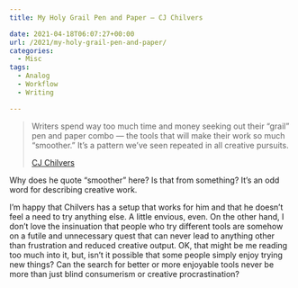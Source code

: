 ```yaml
---
title: My Holy Grail Pen and Paper – CJ Chilvers

date: 2021-04-18T06:07:27+00:00
url: /2021/my-holy-grail-pen-and-paper/
categories:
  - Misc
tags:
  - Analog
  - Workflow
  - Writing

---
```

<!--kg-card-begin: html-->


> Writers spend way too much time and money seeking out their “grail” pen and paper combo — the tools that will make their work so much “smoother.” It’s a pattern we’ve seen repeated in all creative pursuits.
> 
> [CJ Chilvers][1]

Why does he quote &#8220;smoother&#8221; here? Is that from something? It&#8217;s an odd word for describing creative work.

I&#8217;m happy that Chilvers has a setup that works for him and that he doesn&#8217;t feel a need to try anything else. A little envious, even. On the other hand, I don&#8217;t love the insinuation that people who try different tools are somehow on a futile and unnecessary quest that can never lead to anything other than frustration and reduced creative output. OK, that might be me reading too much into it, but, isn&#8217;t it possible that some people simply enjoy trying new things? Can the search for better or more enjoyable tools never be more than just blind consumerism or creative procrastination?

<!--kg-card-end: html-->

 [1]: https://www.cjchilvers.com/blog/my-holy-grail-pen-and-paper
